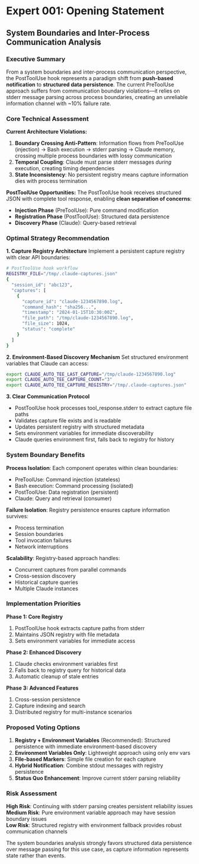 # Expert 001: Opening Statement
## System Boundaries and Inter-Process Communication Analysis

### Executive Summary

From a system boundaries and inter-process communication perspective, the PostToolUse hook represents a paradigm shift from **push-based notification** to **structured data persistence**. The current PreToolUse approach suffers from communication boundary violations—it relies on stderr message parsing across process boundaries, creating an unreliable information channel with ~10% failure rate.

### Core Technical Assessment

**Current Architecture Violations:**
1. **Boundary Crossing Anti-Pattern**: Information flows from PreToolUse (injection) → Bash execution → stderr parsing → Claude memory, crossing multiple process boundaries with lossy communication
2. **Temporal Coupling**: Claude must parse stderr messages *during* execution, creating timing dependencies
3. **State Inconsistency**: No persistent registry means capture information dies with process termination

**PostToolUse Opportunities:**
The PostToolUse hook receives structured JSON with complete tool response, enabling **clean separation of concerns**:
- **Injection Phase** (PreToolUse): Pure command modification
- **Registration Phase** (PostToolUse): Structured data persistence
- **Discovery Phase** (Claude): Query-based retrieval

### Optimal Strategy Recommendation

**1. Capture Registry Architecture**
Implement a persistent capture registry with clear API boundaries:

```bash
# PostToolUse hook workflow
REGISTRY_FILE="/tmp/.claude-captures.json"
{
  "session_id": "abc123",
  "captures": [
    {
      "capture_id": "claude-1234567890.log",
      "command_hash": "sha256...",
      "timestamp": "2024-01-15T10:30:00Z",
      "file_path": "/tmp/claude-1234567890.log",
      "file_size": 1024,
      "status": "complete"
    }
  ]
}
```

**2. Environment-Based Discovery Mechanism**
Set structured environment variables that Claude can access:
```bash
export CLAUDE_AUTO_TEE_LAST_CAPTURE="/tmp/claude-1234567890.log"
export CLAUDE_AUTO_TEE_CAPTURE_COUNT="3"
export CLAUDE_AUTO_TEE_CAPTURE_REGISTRY="/tmp/.claude-captures.json"
```

**3. Clear Communication Protocol**
- PostToolUse hook processes tool_response.stderr to extract capture file paths
- Validates capture file exists and is readable
- Updates persistent registry with structured metadata
- Sets environment variables for immediate discoverability
- Claude queries environment first, falls back to registry for history

### System Boundary Benefits

**Process Isolation**: Each component operates within clean boundaries:
- PreToolUse: Command injection (stateless)
- Bash execution: Command processing (isolated)
- PostToolUse: Data registration (persistent)
- Claude: Query and retrieval (consumer)

**Failure Isolation**: Registry persistence ensures capture information survives:
- Process termination
- Session boundaries
- Tool invocation failures
- Network interruptions

**Scalability**: Registry-based approach handles:
- Concurrent captures from parallel commands
- Cross-session discovery
- Historical capture queries
- Multiple Claude instances

### Implementation Priorities

**Phase 1: Core Registry**
1. PostToolUse hook extracts capture paths from stderr
2. Maintains JSON registry with file metadata
3. Sets environment variables for immediate access

**Phase 2: Enhanced Discovery**
1. Claude checks environment variables first
2. Falls back to registry query for historical data
3. Automatic cleanup of stale entries

**Phase 3: Advanced Features**
1. Cross-session persistence
2. Capture indexing and search
3. Distributed registry for multi-instance scenarios

### Proposed Voting Options

1. **Registry + Environment Variables** (Recommended): Structured persistence with immediate environment-based discovery
2. **Environment Variables Only**: Lightweight approach using only env vars
3. **File-based Markers**: Simple file creation for each capture
4. **Hybrid Notification**: Combine stdout messages with registry persistence
5. **Status Quo Enhancement**: Improve current stderr parsing reliability

### Risk Assessment

**High Risk**: Continuing with stderr parsing creates persistent reliability issues
**Medium Risk**: Pure environment variable approach may have session boundary issues  
**Low Risk**: Structured registry with environment fallback provides robust communication channels

The system boundaries analysis strongly favors structured data persistence over message passing for this use case, as capture information represents state rather than events.
